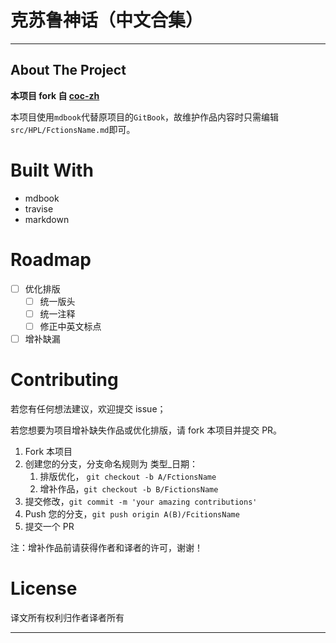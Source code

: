 # 克苏鲁神话（中文合集）
---

## About The Project

**本项目 fork 自 [coc-zh](https://github.com/jokester/coc-zh)** 

本项目使用`mdbook`代替原项目的`GitBook`，故维护作品内容时只需编辑`src/HPL/FctionsName.md`即可。


# Built With

- mdbook
- travise
- markdown

# Roadmap

- [ ] 优化排版
	- [ ] 统一版头
	- [ ] 统一注释
	- [ ] 修正中英文标点 
- [ ] 增补缺漏

# Contributing


若您有任何想法建议，欢迎提交 issue；

若您想要为项目增补缺失作品或优化排版，请 fork 本项目并提交 PR。

1. Fork 本项目
2. 创建您的分支，分支命名规则为 类型_日期：
    1. 排版优化， `git checkout -b A/FctionsName`
    2. 增补作品，`git checkout -b B/FictionsName`
3. 提交修改，`git commit -m 'your amazing contributions'`
4. Push 您的分支，`git push origin A(B)/FcitionsName`
5. 提交一个 PR

注：增补作品前请获得作者和译者的许可，谢谢！


# License

译文所有权利归作者译者所有

---
